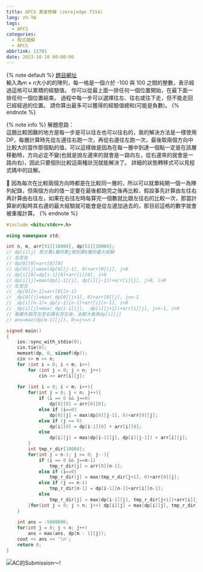 ```yaml
---
title: APCS 勇者修練 (zerojudge f314)
lang: zh-TW
tags:
  - APCS
categories:
  - 程式題解
  - APCS
abbrlink: 11781
date: 2023-10-10 00:00:00
---
```


{% note default %}
[題目網址](https://zerojudge.tw/ShowProblem?problemid=f314)  
輸入為$m \times n$大小的的陣列，每一格是一個介於 -100 與 100 之間的整數，表示經過這格可以累積的經驗值。
你可以從最上面一排任何一個位置開始，在最下面一排任何一個位置結束。
過程中每一步可以選擇往左、往右或往下走，但不能走回已經經過的位置。
請你算出最多可以獲得的經驗值總和(可能是負數)。
{% endnote %}
<!--more-->

{% note info %}
解題思路：  
這題比較困難的地方是每一步是可以往左也可以往右的，我的解決方法是一樣使用DP，每層計算時先從左邊往右跑一次，再從右邊往左跑一次，最後取兩個方向中比較大的當作那個點的值，可以這樣做是因為在每一層中到達一個點一定是在該層移動時，方向必定不變(也就是說左邊來的就會是一路向左，從右邊來的就會是一路向右)，因此只要個別比較這兩種狀況就能解決了。
詳細的狀態轉移式可以見程式碼中的註解。

🌟 因為每次在比較兩個方向時都是在比較同一層的，所以可以就單純開一個一為陣列紀錄，但兩個方向的值一定要在最後都跑完之後再比較，假設事先計算由左往右再計算由右往左，如果在右往左時每算完一個數就比跟左往右的比較一次，那當計算新的點時其右邊的最大經驗就可能會是從左邊加過去的，那目前這格的數字就會被重複計算。
{% endnote %}

```c++ 勇者修練
#include <bits/stdc++.h>

using namespace std;

int n, m, arr[51][10004], dp[51][10004];
// dp[i][j] 表示第i層的第j個到第0層的最大經驗
// 左至右
// dp[0][0]=arr[0][0]
// dp[0][j]=max(dp[0][j-1], 0)+arr[0][j], j>0
// dp[i][0]=dp[i-1][0]+arr[i][0], i>0
// dp[i][j]=max(dp[i-1][j], dp[i][j-1])+arr[i][j], j>0, i>0
// 右至左
// _dp[0][n-1]=arr[0][n-1]
// _dp[0][j]=max(_dp[0][j+1], 0)+arr[0][j], j<n-1
// _dp[i][n-1]=_dp[i-1][n-1]+arr[i][n-1], i>0
// _dp[i][j]=max(_dp[i-1][j], _dp[i][j+1])+arr[i][j], j<n-1, i>0
// 每層先取完左至右跟右至左後，去較大者為dp[i][j]
// ans=max(dp[m-1][j]), 0<=j<=n-1

signed main()
{
    ios::sync_with_stdio(0);
    cin.tie(0);
    memset(dp, 0, sizeof(dp));
    cin >> m >> n;
    for (int i = 0; i < m; i++)
        for (int j = 0; j < n; j++) 
            cin >> arr[i][j];
    
    for (int i = 0; i < m; i++){
        for(int j = 0; j < n; j++){
            if (i == 0 && j==0)
                dp[0][0] = arr[0][0];
            else if (i==0)
                dp[0][j] = max(dp[0][j-1], 0)+arr[0][j];
            else if (j == 0)
                dp[i][0] = dp[i-1][0] + arr[i][0];
            else
                dp[i][j] = max(dp[i-1][j], dp[i][j-1]) + arr[i][j];
        }
        int tmp_r_dir[10004];
        for(int j = n-1; j >= 0; j--){
            if (i == 0 && j==n-1)
                tmp_r_dir[j] = arr[0][n-1];
            else if (i==0)
                tmp_r_dir[j] = max(tmp_r_dir[j+1], 0)+arr[0][j];
            else if (j == n-1)
                tmp_r_dir[n-1] = dp[i-1][n-1]+arr[i][n-1];
            else
                tmp_r_dir[j] = max(dp[i-1][j], tmp_r_dir[j+1])+arr[i][j];
        }for(int j = 0; j < n; j++) dp[i][j] = max(dp[i][j], tmp_r_dir[j]);
    }
    
    int ans = -5000006;
    for(int j = 0; j < n; j++)
        ans = max(ans, dp[m - 1][j]);
    cout << ans << '\n';
    return 0;
}
```

![AC的Submission～!](https://i.imgur.com/Y4nntSL.png)